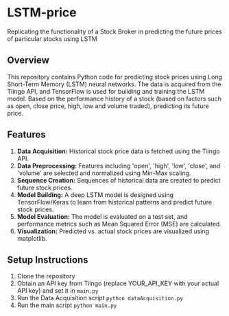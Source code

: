 # LSTM-price
Replicating the functionality of a Stock Broker in predicting the future prices of particular stocks using LSTM

## Overview
This repository contains Python code for predicting stock prices using Long Short-Term Memory (LSTM) neural networks. The data is acquired from the Tiingo API, and TensorFlow is used for building and training the LSTM model. Based on the performance history of a stock (based on factors such as open, close price, high, low and volume traded), predicting its future price.

## Features
  1. **Data Acquisition:** Historical stock price data is fetched using the Tiingo API.
  2. **Data Preprocessing:** Features including 'open', 'high', 'low', 'close', and 'volume' are selected and normalized using Min-Max scaling.
  3. **Sequence Creation:** Sequences of historical data are created to predict future stock prices.
  4. **Model Building:** A deep LSTM model is designed using TensorFlow/Keras to learn from historical patterns and predict future stock prices.
  5. **Model Evaluation:** The model is evaluated on a test set, and performance metrics such as Mean Squared Error (MSE) are calculated.
  6. **Visualization:** Predicted vs. actual stock prices are visualized using matplotlib.

## Setup Instructions
  1. Clone the repository
  2. Obtain an API key from Tiingo (replace YOUR_API_KEY with your actual API key) and set it in `main.py`
  3. Run the Data Acquisition script
     `python dataAcquisition.py`
  4. Run the main script
     `python main.py`
